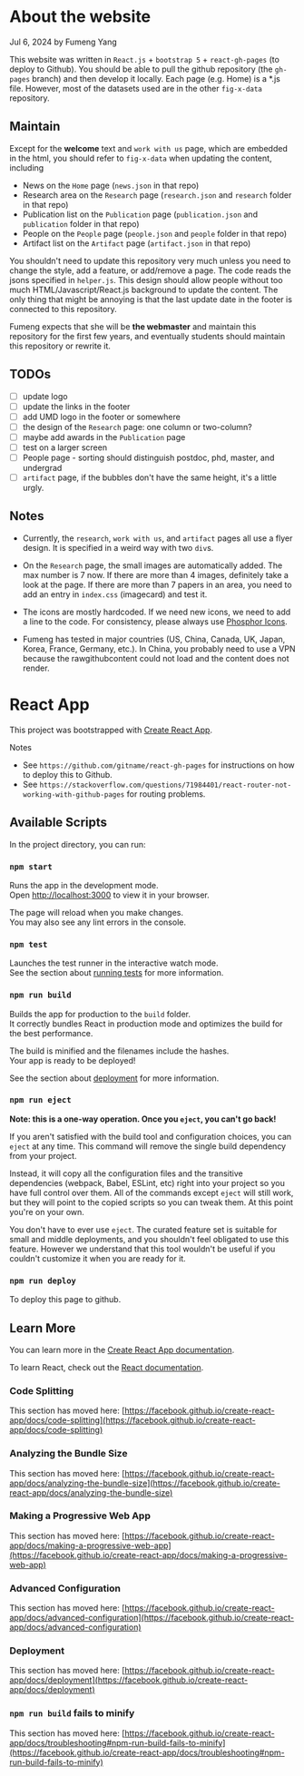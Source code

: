 # About the website

Jul 6, 2024 by Fumeng Yang

This website was written in `React.js` + `bootstrap 5` + `react-gh-pages` (to deploy to Github). You should be able to pull the github repository (the `gh-pages` branch) and then develop it locally. Each page (e.g. Home) is a *.js file. However, most of the datasets used are in the other `fig-x-data` repository. 

## Maintain

Except for the **welcome** text and `work with us` page, which are embedded in the html, you should refer to `fig-x-data`  when updating the content, including

- News on the `Home` page (`news.json` in that repo)
- Research area on the `Research` page (`research.json` and `research` folder in that repo)
- Publication list on the `Publication` page (`publication.json` and `publication` folder in that repo)
- People on the `People` page (`people.json` and `people` folder in that repo)
- Artifact list on the `Artifact` page (`artifact.json` in that repo)

You shouldn't need to update this repository very much unless you need to change the style, add a feature, or add/remove a page. The code reads the jsons specified in `helper.js`. This design should allow people without too much HTML/Javascript/React.js background to update the content. The only thing that might be annoying is that the last update date in the footer is connected to this repository.

Fumeng expects that she will be **the webmaster** and maintain this repository for the first few years, and eventually students should maintain this repository or rewrite it. 

## TODOs
- [ ] update logo
- [ ] update the links in the footer
- [ ] add UMD logo in the footer or somewhere
- [ ] the design of the `Research` page: one column or two-column?
- [ ] maybe add awards in the `Publication` page
- [ ] test on a larger screen
- [ ] People page - sorting should distinguish postdoc, phd, master, and undergrad
- [ ] `artifact` page, if the bubbles don't have the same height, it's a little urgly. 

## Notes

- Currently, the `research`, `work with us`, and `artifact` pages all use a flyer design. It is specified in a weird way with two `div`s.
  
- On the `Research` page, the small images are automatically added. The max number is 7 now. If there are more than 4 images, definitely take a look at the page. If there are more than 7 papers in an area, you need to add an entry in `index.css` (imagecard) and test it.

- The icons are mostly hardcoded. If we need new icons, we need to add a line to the code. For consistency, please always use [Phosphor Icons](https://react-icons.github.io/react-icons/icons/pi/).

- Fumeng has tested in major countries (US, China, Canada, UK, Japan, Korea, France, Germany, etc.). In China, you probably need to use a VPN because the rawgithubcontent could not load and the content does not render.


# React App

This project was bootstrapped with [Create React App](https://github.com/facebook/create-react-app).

Notes

- See `https://github.com/gitname/react-gh-pages` for instructions on how to deploy this to Github.
- See `https://stackoverflow.com/questions/71984401/react-router-not-working-with-github-pages` for routing problems.

## Available Scripts

In the project directory, you can run:

### `npm start`

Runs the app in the development mode.\
Open [http://localhost:3000](http://localhost:3000) to view it in your browser.

The page will reload when you make changes.\
You may also see any lint errors in the console.

### `npm test`

Launches the test runner in the interactive watch mode.\
See the section about [running tests](https://facebook.github.io/create-react-app/docs/running-tests) for more information.

### `npm run build`

Builds the app for production to the `build` folder.\
It correctly bundles React in production mode and optimizes the build for the best performance.

The build is minified and the filenames include the hashes.\
Your app is ready to be deployed!

See the section about [deployment](https://facebook.github.io/create-react-app/docs/deployment) for more information.

### `npm run eject`

**Note: this is a one-way operation. Once you `eject`, you can't go back!**

If you aren't satisfied with the build tool and configuration choices, you can `eject` at any time. This command will remove the single build dependency from your project.

Instead, it will copy all the configuration files and the transitive dependencies (webpack, Babel, ESLint, etc) right into your project so you have full control over them. All of the commands except `eject` will still work, but they will point to the copied scripts so you can tweak them. At this point you're on your own.

You don't have to ever use `eject`. The curated feature set is suitable for small and middle deployments, and you shouldn't feel obligated to use this feature. However we understand that this tool wouldn't be useful if you couldn't customize it when you are ready for it.


### `npm run deploy` 

To deploy this page to github.

## Learn More

You can learn more in the [Create React App documentation](https://facebook.github.io/create-react-app/docs/getting-started).

To learn React, check out the [React documentation](https://reactjs.org/).

### Code Splitting

This section has moved here: [https://facebook.github.io/create-react-app/docs/code-splitting](https://facebook.github.io/create-react-app/docs/code-splitting)

### Analyzing the Bundle Size

This section has moved here: [https://facebook.github.io/create-react-app/docs/analyzing-the-bundle-size](https://facebook.github.io/create-react-app/docs/analyzing-the-bundle-size)

### Making a Progressive Web App

This section has moved here: [https://facebook.github.io/create-react-app/docs/making-a-progressive-web-app](https://facebook.github.io/create-react-app/docs/making-a-progressive-web-app)

### Advanced Configuration

This section has moved here: [https://facebook.github.io/create-react-app/docs/advanced-configuration](https://facebook.github.io/create-react-app/docs/advanced-configuration)

### Deployment

This section has moved here: [https://facebook.github.io/create-react-app/docs/deployment](https://facebook.github.io/create-react-app/docs/deployment)

### `npm run build` fails to minify

This section has moved here: [https://facebook.github.io/create-react-app/docs/troubleshooting#npm-run-build-fails-to-minify](https://facebook.github.io/create-react-app/docs/troubleshooting#npm-run-build-fails-to-minify)
